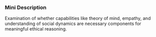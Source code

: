 ### Mini Description

Examination of whether capabilities like theory of mind, empathy, and understanding of social dynamics are necessary components for meaningful ethical reasoning.
